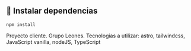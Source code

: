 ## 🧞 Instalar dependencias

```text
npm install
```


Proyecto cliente.
Grupo Leones.
Tecnologias a utilizar: astro, tailwindcss, JavaScript vanilla, nodeJS, TypeScript
